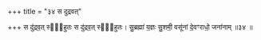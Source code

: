 +++
title = "३४ स दुद्रवत्"

+++
स दु॑द्रव॒त् स्वा᳖हुतः स दु॑द्रव॒त् स्वा᳖हुतः। सु॒ब्रह्मा॑ य॒ज्ञः सु॒शमी॒ वसू॑नां दे॒वꣳराधो॒ जना॑नाम् ॥३४ ॥